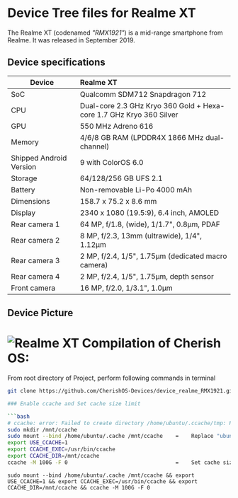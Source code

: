 # Device Tree files for Realme XT

The Realme XT (codenamed _"RMX1921"_) is a mid-range smartphone from Realme. It was released in September 2019.

## Device specifications

| Device                  | Realme XT                                                                        |
| ----------------------- | :------------------------------------------------------------------------------- |
| SoC                     | Qualcomm SDM712 Snapdragon 712                                                   |
| CPU                     | Dual-core 2.3 GHz Kryo 360 Gold + Hexa-core 1.7 GHz Kryo 360 Silver              |
| GPU                     | 550 MHz Adreno 616                                                               |
| Memory                  | 4/6/8 GB RAM (LPDDR4X 1866 MHz dual-channel)                                     |
| Shipped Android Version | 9 with ColorOS 6.0                                                               |
| Storage                 | 64/128/256 GB UFS 2.1                                                            |
| Battery                 | Non-removable Li-Po 4000 mAh                                                     |
| Dimensions              | 158.7 x 75.2 x 8.6 mm                                                            |
| Display                 | 2340 x 1080 (19.5:9), 6.4 inch, AMOLED                                           |
| Rear camera 1           | 64 MP, f/1.8, (wide), 1/1.7", 0.8µm, PDAF                                        |
| Rear camera 2           | 8 MP, f/2.3, 13mm (ultrawide), 1/4", 1.12µm                                      |
| Rear camera 3           | 2 MP, f/2.4, 1/5", 1.75µm (dedicated macro camera)                               |
| Rear camera 4           | 2 MP, f/2.4, 1/5", 1.75µm, depth sensor                                          |
| Front camera            | 16 MP, f/2.0, 1/3.1", 1.0µm                                                      |

## Device Picture

![Realme XT](https://fdn.gsmarena.com/imgroot/news/19/09/realme-xt-official/-727w2/gsmarena_001.jpg "Realme XT")
Compilation of Cherish OS:
====================

From root directory of Project, perform following commands in terminal


```bash
git clone https://github.com/CherishOS-Devices/device_realme_RMX1921.git -b snowcone device/realme/RMX1921

### Enable ccache and Set cache size limit

```bash
# ccache: error: Failed to create directory /home/ubuntu/.ccache/tmp: Read-only file system
sudo mkdir /mnt/ccache
sudo mount --bind /home/ubuntu/.cache /mnt/ccache    =    Replace "ubuntu" with your server username.
export USE_CCACHE=1
export CCACHE_EXEC=/usr/bin/ccache
export CCACHE_DIR=/mnt/ccache
ccache -M 100G -F 0                                  =    Set cache size limit to 100.0 GB.
```

```
sudo mount --bind /home/ubuntu/.cache /mnt/ccache && export USE_CCACHE=1 && export CCACHE_EXEC=/usr/bin/ccache && export CCACHE_DIR=/mnt/ccache && ccache -M 100G -F 0 
